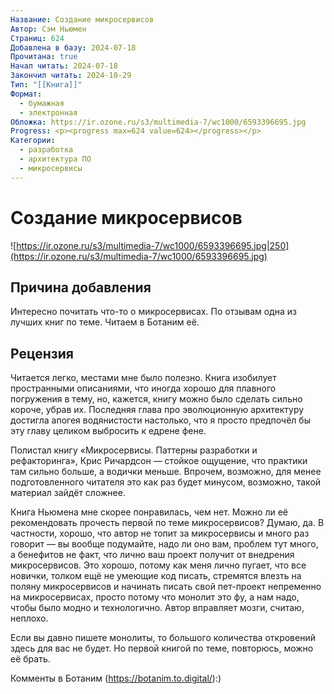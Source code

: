 ```yaml
---
Название: Создание микросервисов
Автор: Сэм Ньюмен
Страниц: 624
Добавлена в базу: 2024-07-18
Прочитана: true
Начал читать: 2024-07-18
Закончил читать: 2024-10-29
Тип: "[[Книга]]"
Формат:
  - бумажная
  - электронная
Обложка: https://ir.ozone.ru/s3/multimedia-7/wc1000/6593396695.jpg
Progress: <p><progress max=624 value=624></progress></p>
Категории:
  - разработка
  - архитектура ПО
  - микросервисы
---
```

# Создание микросервисов

![https://ir.ozone.ru/s3/multimedia-7/wc1000/6593396695.jpg|250](https://ir.ozone.ru/s3/multimedia-7/wc1000/6593396695.jpg)

## Причина добавления

Интересно почитать что-то о микросервисах. По отзывам одна из лучших книг по теме. Читаем в Ботаним её.

## Рецензия

Читается легко, местами мне было полезно. Книга изобилует пространными описаниями, что иногда хорошо для плавного погружения в тему, но, кажется, книгу можно было сделать сильно короче, убрав их. Последняя глава про эволюционную архитектуру достигла апогея водянистости настолько, что я просто предпочёл бы эту главу целиком выбросить к едрене фене.

Полистал книгу «Микросервисы. Паттерны разработки и рефакторинга», Крис Ричардсон — стойкое ощущение, что практики там сильно больше, а водички меньше. Впрочем, возможно, для менее подготовленного читателя это как раз будет минусом, возможно, такой материал зайдёт сложнее. 

Книга Ньюмена мне скорее понравилась, чем нет. Можно ли её рекомендовать прочесть первой по теме микросервисов? Думаю, да. В частности, хорошо, что автор не топит за микросервисы и много раз говорит — вы вообще подумайте, надо ли оно вам, проблем тут много, а бенефитов не факт, что лично ваш проект получит от внедрения микросервисов. Это хорошо, потому как меня лично пугает, что все новички, толком ещё не умеющие код писать, стремятся влезть на поляну микросервисов и начинать писать свой пет-проект непременно на микросервисах, просто потому что монолит это фу, а нам надо, чтобы было модно и технологично. Автор вправляет мозги, считаю, неплохо.

Если вы давно пишете монолиты, то большого количества откровений здесь для вас не будет. Но первой книгой по теме, повторюсь, можно её брать.

Комменты в Ботаним (https://botanim.to.digital/):)